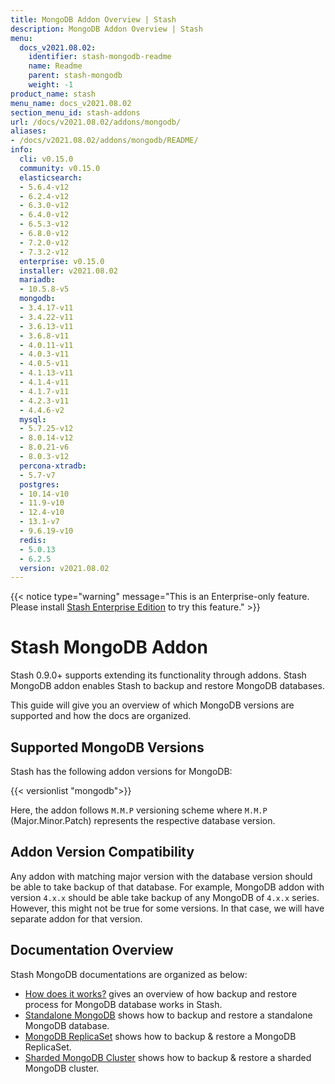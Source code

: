 ```yaml
---
title: MongoDB Addon Overview | Stash
description: MongoDB Addon Overview | Stash
menu:
  docs_v2021.08.02:
    identifier: stash-mongodb-readme
    name: Readme
    parent: stash-mongodb
    weight: -1
product_name: stash
menu_name: docs_v2021.08.02
section_menu_id: stash-addons
url: /docs/v2021.08.02/addons/mongodb/
aliases:
- /docs/v2021.08.02/addons/mongodb/README/
info:
  cli: v0.15.0
  community: v0.15.0
  elasticsearch:
  - 5.6.4-v12
  - 6.2.4-v12
  - 6.3.0-v12
  - 6.4.0-v12
  - 6.5.3-v12
  - 6.8.0-v12
  - 7.2.0-v12
  - 7.3.2-v12
  enterprise: v0.15.0
  installer: v2021.08.02
  mariadb:
  - 10.5.8-v5
  mongodb:
  - 3.4.17-v11
  - 3.4.22-v11
  - 3.6.13-v11
  - 3.6.8-v11
  - 4.0.11-v11
  - 4.0.3-v11
  - 4.0.5-v11
  - 4.1.13-v11
  - 4.1.4-v11
  - 4.1.7-v11
  - 4.2.3-v11
  - 4.4.6-v2
  mysql:
  - 5.7.25-v12
  - 8.0.14-v12
  - 8.0.21-v6
  - 8.0.3-v12
  percona-xtradb:
  - 5.7-v7
  postgres:
  - 10.14-v10
  - 11.9-v10
  - 12.4-v10
  - 13.1-v7
  - 9.6.19-v10
  redis:
  - 5.0.13
  - 6.2.5
  version: v2021.08.02
---
```


{{< notice type="warning" message="This is an Enterprise-only feature. Please install [Stash Enterprise Edition](/docs/v2021.08.02/setup/install/enterprise) to try this feature." >}}

# Stash MongoDB Addon

Stash 0.9.0+ supports extending its functionality through addons. Stash MongoDB addon enables Stash to backup and restore MongoDB databases.

This guide will give you an overview of which MongoDB versions are supported and how the docs are organized.

## Supported MongoDB Versions

Stash has the following addon versions for MongoDB:

{{< versionlist "mongodb">}}

Here, the addon follows `M.M.P` versioning scheme where `M.M.P` (Major.Minor.Patch) represents the respective database version.

## Addon Version Compatibility

Any addon with matching major version with the database version should be able to take backup of that database. For example, MongoDB addon with version `4.x.x` should be able take backup of any MongoDB of `4.x.x` series. However, this might not be true for some versions. In that case, we will have separate addon for that version.

## Documentation Overview

Stash MongoDB documentations are organized as below:

- [How does it works?](/docs/v2021.08.02/addons/mongodb/overview/) gives an overview of how backup and restore process for MongoDB database works in Stash.
- [Standalone MongoDB](/docs/v2021.08.02/addons/mongodb/standalone/) shows how to backup and restore a standalone MongoDB database.
- [MongoDB ReplicaSet](/docs/v2021.08.02/addons/mongodb/replicaset/) shows how to backup & restore  a MongoDB ReplicaSet.
- [Sharded MongoDB Cluster](/docs/v2021.08.02/addons/mongodb/sharding/) shows how to backup & restore a sharded MongoDB cluster.
